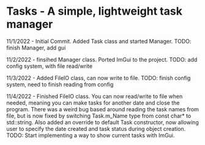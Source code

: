 # Tasks - A simple, lightweight task manager

11/1/2022 - Initial Commit. Added Task class and started Manager. TODO: finish Manager, add gui

11/2/2022 - finsihed Manager class. Ported ImGui to the project. TODO: add config system, with file read/write

11/3/2022 - Added FileIO class, can now write to file. TODO: finish config system, need to finish reading from config

11/4/2022 - Finished FileIO class. You can now read/write to file when needed, meaning you can make tasks for another date and close the program. There was a weird bug based around reading the task names from file, but is now fixed by switching Task.m_Name type from const char* to std::string. Also added an override to default Task constructor, now allowing user to specify the date created and task status during object creation. TODO: Start implementing a way to show current tasks with ImGui.
